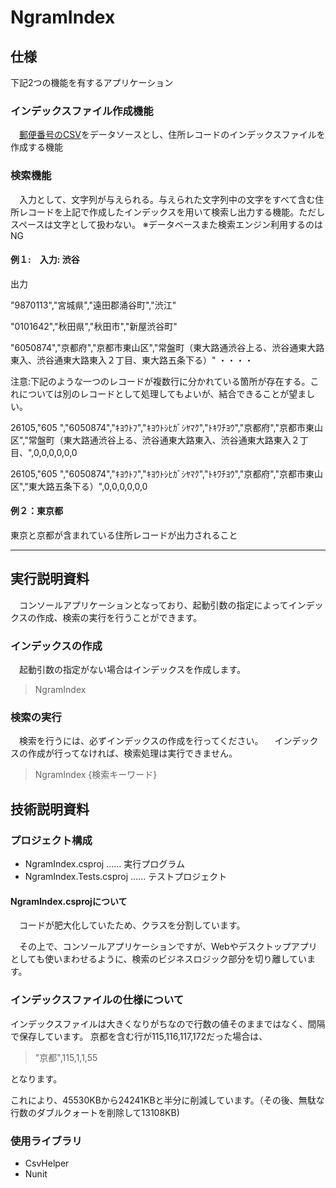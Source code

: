 # NgramIndex

## 仕様

下記2つの機能を有するアプリケーション

### インデックスファイル作成機能
　[郵便番号のCSV](http://www.post.japanpost.jp/zipcode/dl/kogaki/zip/ken_all.zip)をデータソースとし、住所レコードのインデックスファイルを作成する機能


### 検索機能

　入力として、文字列が与えられる。与えられた文字列中の文字をすべて含む住所レコードを上記で作成したインデックスを用いて検索し出力する機能。ただしスペースは文字として扱わない。
※データベースまた検索エンジン利用するのはNG

#### 例１:　入力: 渋谷

出力

"9870113","宮城県","遠田郡涌谷町","渋江"

"0101642","秋田県","秋田市","新屋渋谷町"

"6050874","京都府","京都市東山区","常盤町（東大路通渋谷上る、渋谷通東大路東入、渋谷通東大路東入２丁目、東大路五条下る）"
  ・・・・

注意:下記のような一つのレコードが複数行に分かれている箇所が存在する。これについては別のレコードとして処理してもよいが、結合できることが望ましい。

26105,"605  ","6050874","ｷﾖｳﾄﾌ","ｷﾖｳﾄｼﾋｶﾞｼﾔﾏｸ","ﾄｷﾜﾁﾖｳ","京都府","京都市東山区","常盤町（東大路通渋谷上る、渋谷通東大路東入、渋谷通東大路東入２丁目、",0,0,0,0,0,0

26105,"605  ","6050874","ｷﾖｳﾄﾌ","ｷﾖｳﾄｼﾋｶﾞｼﾔﾏｸ","ﾄｷﾜﾁﾖｳ","京都府","京都市東山区","東大路五条下る）",0,0,0,0,0,0

#### 例２：東京都

東京と京都が含まれている住所レコードが出力されること

---

## 実行説明資料

　コンソールアプリケーションとなっており、起動引数の指定によってインデックスの作成、検索の実行を行うことができます。

### インデックスの作成

　起動引数の指定がない場合はインデックスを作成します。

>NgramIndex

### 検索の実行

　検索を行うには、必ずインデックスの作成を行ってください。
　インデックスの作成が行ってなければ、検索処理は実行できません。

>NgramIndex {検索キーワード}


## 技術説明資料

### プロジェクト構成

+ NgramIndex.csproj			 …… 実行プログラム
+ NgramIndex.Tests.csproj	 …… テストプロジェクト

#### NgramIndex.csprojについて

　コードが肥大化していたため、クラスを分割しています。

　その上で、コンソールアプリケーションですが、Webやデスクトップアプリとしても使いまわせるように、検索のビジネスロジック部分を切り離しています。

### インデックスファイルの仕様について

インデックスファイルは大きくなりがちなので行数の値そのままではなく、間隔で保存しています。
京都を含む行が115,116,117,172だった場合は、

>"京都",115,1,1,55

となります。

これにより、45530KBから24241KBと半分に削減しています。（その後、無駄な行数のダブルクォートを削除して13108KB)

### 使用ライブラリ

+ CsvHelper
+ Nunit
